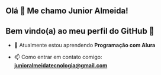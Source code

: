 ## Olá 👋 Me chamo Junior Almeida!
## Bem vindo(a) ao meu perfil do GitHub 👋

- 🌱 Atualmente estou aprendendo **Programação com Alura**

- 📫 Como entrar em contato comigo: **junioralmeidatecnologia@gmail.com**




